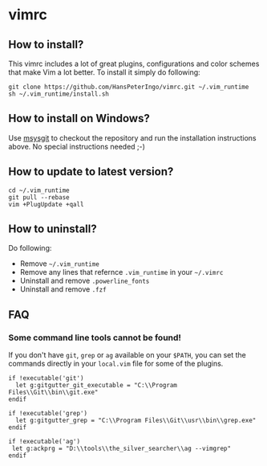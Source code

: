 # vimrc

## How to install?
This vimrc includes a lot of great plugins, configurations and color schemes that make Vim a lot better. To install it simply do following:

    git clone https://github.com/HansPeterIngo/vimrc.git ~/.vim_runtime
    sh ~/.vim_runtime/install.sh

## How to install on Windows?

Use [msysgit](http://msysgit.github.com/) to checkout the repository and run the installation instructions above. No special instructions needed ;-)

## How to update to latest version?

    cd ~/.vim_runtime
    git pull --rebase
    vim +PlugUpdate +qall

## How to uninstall?

Do following:
* Remove `~/.vim_runtime`
* Remove any lines that refernce `.vim_runtime` in your `~/.vimrc`
* Uninstall and remove `.powerline_fonts`
* Uninstall and remove `.fzf`

## FAQ

### Some command line tools cannot be found!

If you don't have `git`, `grep` or `ag` available on your `$PATH`, you can set the commands directly in your `local.vim` file for some of the plugins.

    if !executable('git')
      let g:gitgutter_git_executable = "C:\\Program Files\\Git\\bin\\git.exe"
    endif
    
    if !executable('grep')
      let g:gitgutter_grep = "C:\\Program Files\\Git\\usr\\bin\\grep.exe"
    endif
    
    if !executable('ag')
     let g:ackprg = "D:\\tools\\the_silver_searcher\\ag --vimgrep"
    endif
